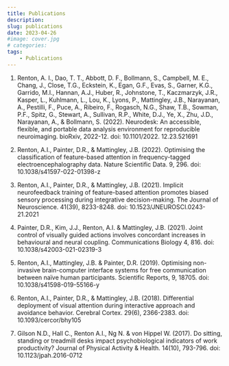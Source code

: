 ```yaml
---
title: Publications
description:
slug: publications
date: 2023-04-26
#image: cover.jpg
# categories:
tags:
    - Publications
---
```


1.	Renton, A. I., Dao, T. T., Abbott, D. F., Bollmann, S., Campbell, M. E., Chang, J., Close, T.G., Eckstein, K., Egan, G.F., Evas, S., Garner, K.G., Garrido, M.I., Hannan, A.J., Huber, R., Johnstone, T., Kaczmarzyk, J.R., Kasper, L., Kuhlmann, L., Lou, K., Lyons, P., Mattingley, J.B., Narayanan, A., Pestilli, F., Puce, A., Ribeiro, F., Rogasch, N.G., Shaw, T.B., Sowman, P.F., Spitz, G., Stewart, A., Sullivan, R.P., White, D.J., Ye, X., Zhu, J.D., Narayanan, A., & Bollmann, S. (2022). Neurodesk: An accessible, flexible, and portable data analysis environment for reproducible neuroimaging. bioRxiv, 2022-12. doi: 10.1101/2022. 12.23.521691

2.	Renton, A.I., Painter, D.R., & Mattingley, J.B. (2022). Optimising the classification of feature-based attention in frequency-tagged electroencephalography data. Nature Scientific Data. 9, 296. doi: 10.1038/s41597-022-01398-z

3.	Renton, A.I., Painter, D.R., & Mattingley, J.B. (2021). Implicit neurofeedback training of feature-based attention promotes biased sensory processing during integrative decision-making. The Journal of Neuroscience. 41(39), 8233-8248. doi: 10.1523/JNEUROSCI.0243-21.2021

4.	Painter, D.R., Kim, J.J., Renton, A.I. & Mattingley, J.B.  (2021). Joint control of visually guided actions involves concordant increases in behavioural and neural coupling. Communications Biology 4, 816. doi: 10.1038/s42003-021-02319-3

5.	Renton, A.I., Mattingley, J.B. & Painter, D.R. (2019). Optimising non-invasive brain-computer interface systems for free communication between naïve human participants. Scientific Reports, 9, 18705. doi: 10.1038/s41598-019-55166-y

6.	Renton, A.I., Painter, D.R., & Mattingley, J.B. (2018). Differential deployment of visual attention during interactive approach and avoidance behavior. Cerebral Cortex. 29(6), 2366-2383. doi: 10.1093/cercor/bhy105

7.	Gilson N.D., Hall C., Renton A.I., Ng N. & von Hippel W. (2017). Do sitting, standing or treadmill desks impact psychobiological indicators of work productivity? Journal of Physical Activity & Health. 14(10), 793-796. doi: 10.1123/jpah.2016-0712 

